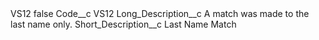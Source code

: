 <?xml version="1.0" encoding="UTF-8"?>
<CustomMetadata xmlns="http://soap.sforce.com/2006/04/metadata" xmlns:xsi="http://www.w3.org/2001/XMLSchema-instance" xmlns:xsd="http://www.w3.org/2001/XMLSchema">
    <label>VS12</label>
    <protected>false</protected>
    <values>
        <field>Code__c</field>
        <value xsi:type="xsd:string">VS12</value>
    </values>
    <values>
        <field>Long_Description__c</field>
        <value xsi:type="xsd:string">A match was made to the last name only.</value>
    </values>
    <values>
        <field>Short_Description__c</field>
        <value xsi:type="xsd:string">Last Name Match</value>
    </values>
</CustomMetadata>
